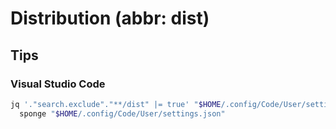 # Distribution (abbr: dist)

## Tips

### Visual Studio Code

```sh
jq '."search.exclude"."**/dist" |= true' "$HOME/.config/Code/User/settings.json" | \
  sponge "$HOME/.config/Code/User/settings.json"
```
